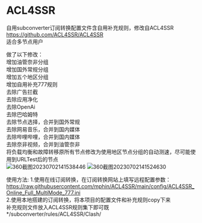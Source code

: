 # ACL4SSR
自用subconverter订阅转换配置文件含自用补充规则，修改自ACL4SSR https://github.com/ACL4SSR/ACL4SSR    
适合多节点用户  

做了以下修改：  
增加油管奈非分组  
增加国外常规分组   
增加五个地区分组  
增加自用补充777规则  
去除广告拦截  
去除应用净化  
去除OpenAi  
去除巴哈姆特  
去除节点选择，合并到国外常规  
去除网易音乐，合并到国内媒体  
去除哔哩哔哩，合并到国内媒体  
去除奈非视频，合并到油管奈非  
将负载均衡和故障转移原所有节点修改为使用地区节点分组的自动测速，尽可能使用到URLTest后的节点  
![360截图20230702141538446](https://github.com/mphin/ACL4SSR/assets/59219235/43e3fa4c-0a7a-4e28-a8dc-3f21de3eed13)
![360截图20230702141524630](https://github.com/mphin/ACL4SSR/assets/59219235/5a581a95-a01b-4b19-a434-47e67a504e0e)

使用方法:
1.使用在线订阅转换，在订阅转换网站上填写远程配置参数：  
https://raw.githubusercontent.com/mphin/ACL4SSR/main/config/ACL4SSR_Online_Full_MultiMode_777.ini  
2.使用本地搭建的订阅转换，将本项目的配置文件和补充规则copy下来  
补充规则文件放入ACL4SSR规则集下即可既*/subconverter/rules/ACL4SSR/Clash/

